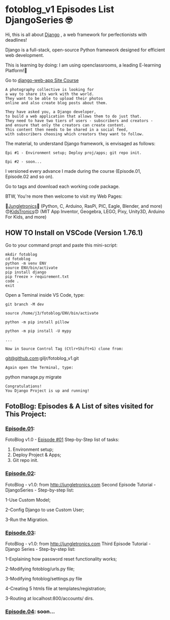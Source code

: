 # fotoblog_v1 Episodes List DjangoSeries 🤓️
Hi, this is all about [Django](https://www.djangoproject.com/) , a web framework for perfectionists with deadlines!

Django is a full-stack, open-source Python framework designed for efficient web development.

This is learning by doing: I am using openclassrooms, a leading E-learning Platform!:rocket:

Go to 
[django-web-app Site Course](https://openclassrooms.com/en/courses/6967196-create-a-web-application-with-django)
```	
A photography collective is looking for 
a way to share its work with the world. 
They want to be able to upload their photos 
online and also create blog posts about them. 

They have asked you, a Django developer, 
to build a web application that allows them to do just that. 
They need to have two tiers of users - subscribers and creators - 
and ensure that only the creators can create content. 
This content then needs to be shared in a social feed,
with subscribers choosing which creators they want to follow.
```

The material, to understand Django framework,
is envisaged as follows:

```
Epi #1 - Environment setup; Deploy proj/apps; git repo init.
	
Epi #2 - soon...
```

I versioned every advance I made during the course (Episode.01, Episode.02 and so on).

Go to tags and download each working code package.

BTW, You're more then welcome to visit my Web Pages: 

🤩️[Jungletronics](https://medium.com/jungletronics)🤩️ (Python, C, Arduino, RasPi, PIC, Eagle, Blender, and more) 😍️[KidsTronics](https://medium.com/kidstronics)😍️ (MIT App Inventor, Geogebra, LEGO, Pixy, Unity3D, Arduino For Kids, and more)

## HOW TO Install on VSCode (Version 1.76.1)

Go to your command propt and paste this mini-script:

```
mkdir fotoblog
cd fotoblog
python -m venv ENV
source ENV/bin/activate
pip install django
pip freeze > requirement.txt
code .
exit
```
Open a Teminal inside VS Code, type:

```
git branch -M dev

source /home/j3/fotoblog/ENV/bin/activate

python -m pip install pillow

python -m pip install -U mypy

... 

Now in Source Control Tag (Ctlr+Shift+G) clone from:

```
git@github.com:giljr/fotoblog_v1.git

```
Again open the Terminal, type:

```
python manage.py migrate

```
Congratulations!
You Django Project is up and running!
```

## FotoBlog: Episodes & A List of sites visited for This Project:

### [Episode.01](/../../tags/):

FotoBlog v1.0 - [Episode #01](https://medium.com/jungletronics/a-django-fotoblog-in-vs-code-quick-start-8e6b944c13a)
Step-by-Step list of tasks:
<ol>
    <li>Environment setup; </li>
    <li>Deploy Project & Apps; </li>
    <li>Git repo init. </li>
</ol>

### [Episode.02](/../../tags/):

FotoBlog - v1.0: from http://jungletronics.com
      Second Episode Tutorial - DjangoSeries - Step-by-step list:

1-Use Custom Model;

2-Config Django to use Custom User;

3-Run the Migration.

### [Episode.03](/../../tags/): 

FotoBlog - v1.0: from http://jungletronics.com
      Third Episode Tutorial - Django Series - Step-by-step list:

1-Explaining how password reset functionality works;

2-Modifying fotoblog/urls.py file;

3-Modifying fotoblog/settings.py file

4-Creating 5 htmls file at templates/registration;

3-Routing at localhost:800/accounts/ dirs.

### [Episode.04](/../../tags/): soon...